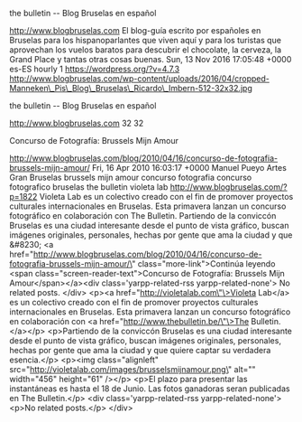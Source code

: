 the bulletin -- Blog Bruselas en español

http://www.blogbruselas.com El blog-guía escrito por españoles en
Bruselas para los hispanoparlantes que viven aquí y para los turistas
que aprovechan los vuelos baratos para descubrir el chocolate, la
cerveza, la Grand Place y tantas otras cosas buenas. Sun, 13 Nov 2016
17:05:48 +0000 es-ES hourly 1 https://wordpress.org/?v=4.7.3
http://www.blogbruselas.com/wp-content/uploads/2016/04/cropped-Manneken\_Pis\_Blog\_Bruselas\_Ricardo\_Imbern-512-32x32.jpg

the bulletin -- Blog Bruselas en español

http://www.blogbruselas.com 32 32

Concurso de Fotografía: Brussels Mijn Amour

http://www.blogbruselas.com/blog/2010/04/16/concurso-de-fotografia-brussels-mijn-amour/
Fri, 16 Apr 2010 16:03:17 +0000 Manuel Pueyo Artes Gran Bruselas
brussels mijn amour concurso fotografia concurso fotografico bruselas
the bulletin violeta lab http://www.blogbruselas.com/?p=1822 Violeta Lab
es un colectivo creado con el fin de promover proyectos culturales
internacionales en Bruselas. Esta primavera lanzan un concurso
fotográfico en colaboración con The Bulletin. Partiendo de la conviccón
Bruselas es una ciudad interesante desde el punto de vista gráfico,
buscan imágenes originales, personales, hechas por gente que ama la
ciudad y que &\#8230; \<a
href=\"http://www.blogbruselas.com/blog/2010/04/16/concurso-de-fotografia-brussels-mijn-amour/\"
class=\"more-link\"\>Continúa leyendo \<span
class=\"screen-reader-text\"\>Concurso de Fotografía: Brussels Mijn
Amour\</span\>\</a\>\<div class=\'yarpp-related-rss
yarpp-related-none\'\> No related posts. \</div\> \<p\>\<a
href=\"http://violetalab.com\"\>Violeta Lab\</a\> es un colectivo creado
con el fin de promover proyectos culturales internacionales en Bruselas.
Esta primavera lanzan un concurso fotográfico en colaboración con \<a
href=\"http://www.thebulletin.be/\"\>The Bulletin.\</a\>\</p\>
\<p\>Partiendo de la conviccón Bruselas es una ciudad interesante desde
el punto de vista gráfico, buscan imágenes originales, personales,
hechas por gente que ama la ciudad y que quiere captar su verdadera
esencia.\</p\> \<p\>\<img class=\"alignleft\"
src=\"http://violetalab.com/images/brusselsmijnamour.png\" alt=\"\"
width=\"456\" height=\"61\" /\>\</p\> \<p\>El plazo para presentar las
instantáneas es hasta el 18 de Junio. Las fotos ganadoras seran
publicadas en The Bulletin.\</p\> \<div class=\'yarpp-related-rss
yarpp-related-none\'\> \<p\>No related posts.\</p\> \</div\>
